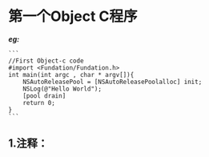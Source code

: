 # 第一个Object C程序  
***eg:***<br>

	```
	//First Object-c code
	#import <Fundation/Fundation.h>
	int main(int argc , char * argv[]){
		NSAutoReleasePool = [NSAutoReleasePoolalloc] init;
		NSLog(@"Hello World");
		[pool drain]
		return 0;
	}
	```	
## 1.注释：  
	
